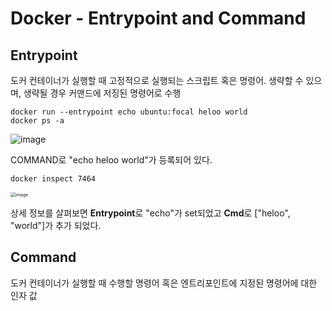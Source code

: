 # Docker - Entrypoint and Command

## Entrypoint

도커 컨테이너가 실행할 때 고정적으로 실행되는 스크립트 혹은 명령어. 생략할 수 있으며, 생략될 경우 커맨드에 저징된 명령어로 수행

```shell
docker run --entrypoint echo ubuntu:focal heloo world
docker ps -a
```

![image](https://user-images.githubusercontent.com/33750210/146629480-dcdecde1-1bd9-43b9-9f8e-ddefbe5fce4e.png)

COMMAND로 "echo heloo world"가 등록되어 있다.

```shell
docker inspect 7464
```

<img src="https://user-images.githubusercontent.com/33750210/146629509-6ff3d823-d7ce-453b-8ddf-4782ae357dd3.png" alt="image" style="zoom:50%;" />

상세 정보를 살펴보면 **Entrypoint**로 "echo"가 set되었고 **Cmd**로 ["heloo", "world"]가 추가 되었다. 

## Command

도커 컨테이너가 실행할 때 수행할 명령어 혹은 엔트리포인트에 지정된 명령어에 대한 인자 값
